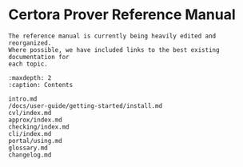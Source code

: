 Certora Prover Reference Manual
===============================

```{note}
The reference manual is currently being heavily edited and reorganized.
Where possible, we have included links to the best existing documentation for
each topic.
```

```{toctree}
:maxdepth: 2
:caption: Contents

intro.md
/docs/user-guide/getting-started/install.md
cvl/index.md
approx/index.md
checking/index.md
cli/index.md
portal/using.md
glossary.md
changelog.md
```


